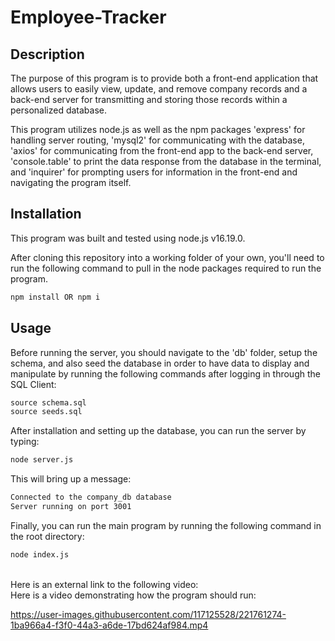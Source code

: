 # Employee-Tracker

## Description

The purpose of this program is to provide both a front-end application that allows users to easily view, update, and remove company records and a back-end server for transmitting and storing those records within a personalized database.

This program utilizes node.js as well as the npm packages 'express' for handling server routing, 'mysql2' for communicating with the database, 'axios' for communicating from the front-end app to the back-end server, 'console.table' to print the data response from the database in the terminal, and 'inquirer' for prompting users for information in the front-end and navigating the program itself.

## Installation

This program was built and tested using node.js v16.19.0.

After cloning this repository into a working folder of your own, you'll need to run the following command to pull in the node packages required to run the program.

```md
npm install OR npm i
```

## Usage

Before running the server, you should navigate to the 'db' folder, setup the schema, and also seed the database in order to have data to display and manipulate by running the following commands after logging in through the SQL Client:

```md
source schema.sql
source seeds.sql
```

After installation and setting up the database, you can run the server by typing:

```md
node server.js
```

This will bring up a message:

```md
Connected to the company_db database
Server running on port 3001
```

Finally, you can run the main program by running the following command in the root directory:

```md
node index.js
```
<br>
Here is an external link to the following video: <https://drive.google.com/file/d/1mZqUVVOrCrx_K51o1LSOMN6gB5FARAZv/view>
<br>
Here is a video demonstrating how the program should run:

https://user-images.githubusercontent.com/117125528/221761274-1ba966a4-f3f0-44a3-a6de-17bd624af984.mp4
